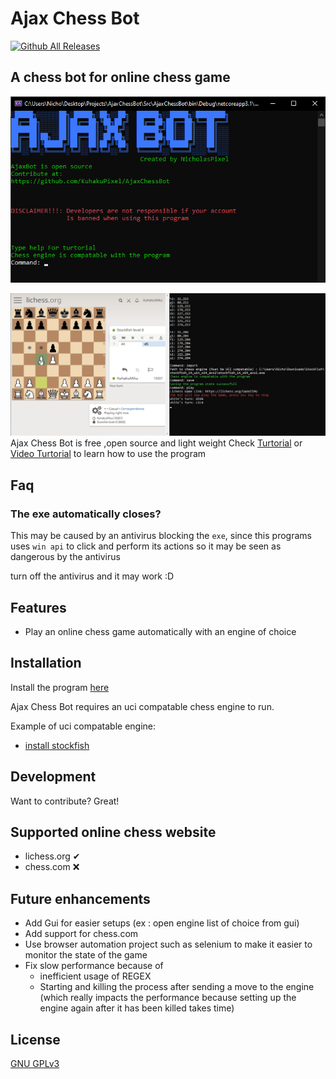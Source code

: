 # Ajax Chess Bot
[![Github All Releases](https://img.shields.io/github/downloads/KuhakuPixel/AjaxChessBot/total.svg)]()
## A chess bot for online chess game
![ScreenShot](docs/MainScreenShot.png)

![ScreenShot](docs/Turtorial/Help11.png)
Ajax Chess Bot is free ,open source and light weight Check [Turtorial](https://github.com/KuhakuPixel/AjaxChessBot/tree/master/docs/Turtorial) or [Video Turtorial](https://www.youtube.com/watch?v=0B-lAP5APhU&ab_channel=Hakuku) to learn how to use the program

## Faq

### The exe automatically closes?
This may be caused by an antivirus blocking the `exe`, since 
this programs uses `win api` to click and perform its actions
so it may be seen as dangerous by the antivirus

turn off the antivirus and it may work :D
## Features

- Play an online chess game automatically with an engine of choice


## Installation
Install the program [here](https://github.com/KuhakuPixel/AjaxChessBot/releases/tag/1.00)

Ajax Chess Bot  requires an uci compatable chess engine  to run.

Example of uci compatable engine:
 - [install stockfish](https://stockfishchess.org/download/)


## Development

Want to contribute? Great!

## Supported online chess website
 - lichess.org ✔
 - chess.com ❌

## Future enhancements
- Add Gui for easier setups (ex : open engine list of choice from gui)
- Add support for chess.com
- Use browser automation project such as selenium to make it easier to monitor the state of the game
- Fix slow performance because of 
  - inefficient usage of REGEX
  - Starting and killing the process after sending a move to the engine 
    (which really impacts the performance because setting up the engine again after it has been killed takes time)
## License

[GNU GPLv3](https://github.com/KuhakuPixel/AjaxChessBot/blob/master/LICENSE)


